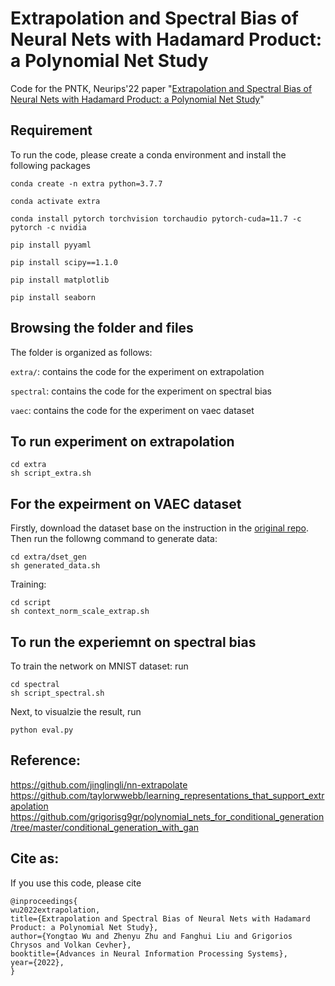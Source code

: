 # Extrapolation and Spectral Bias of Neural Nets with Hadamard Product: a Polynomial Net Study

Code for the PNTK, Neurips'22 paper "[Extrapolation and Spectral Bias of Neural Nets with Hadamard Product: a Polynomial Net Study](https://arxiv.org/abs/2209.07736)"


## Requirement
To run the code, please create a conda environment and install the following packages
```
conda create -n extra python=3.7.7

conda activate extra

conda install pytorch torchvision torchaudio pytorch-cuda=11.7 -c pytorch -c nvidia

pip install pyyaml

pip install scipy==1.1.0

pip install matplotlib

pip install seaborn
```

## Browsing the folder and files
The folder is organized as follows:

`extra/`:  contains the code for the experiment on extrapolation

`spectral`:  contains the code for the experiment on spectral bias

`vaec`: contains the code for the experiment on vaec dataset


## To run experiment on extrapolation
```
cd extra
sh script_extra.sh
```

## For the expeirment on VAEC dataset
Firstly, download the dataset base on the instruction in the [original repo](https://github.com/taylorwwebb/learning_representations_that_support_extrapolation). Then run the followng command to generate data: 
```
cd extra/dset_gen
sh generated_data.sh
```
Training:
```
cd script
sh context_norm_scale_extrap.sh
```

## To run the experiemnt on spectral bias
To train the network on MNIST dataset: run
```
cd spectral
sh script_spectral.sh
```
Next, to visualzie the result, run 
```
python eval.py
```

## Reference:

https://github.com/jinglingli/nn-extrapolate
https://github.com/taylorwwebb/learning_representations_that_support_extrapolation
https://github.com/grigorisg9gr/polynomial_nets_for_conditional_generation/tree/master/conditional_generation_with_gan




## Cite as:
If you use this code, please cite 
```
@inproceedings{
wu2022extrapolation,
title={Extrapolation and Spectral Bias of Neural Nets with Hadamard Product: a Polynomial Net Study},
author={Yongtao Wu and Zhenyu Zhu and Fanghui Liu and Grigorios Chrysos and Volkan Cevher},
booktitle={Advances in Neural Information Processing Systems},
year={2022},
}
```